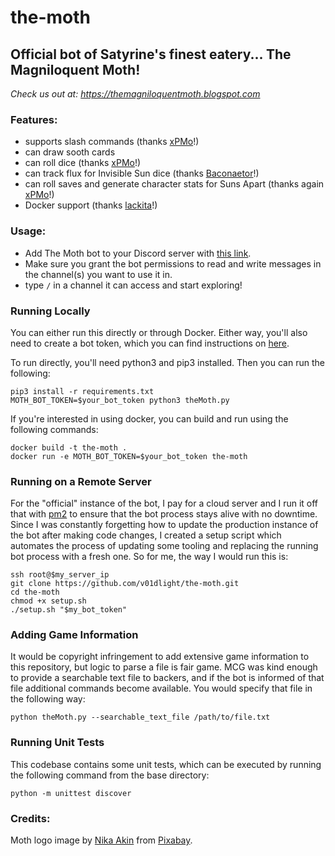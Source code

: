 # the-moth

## Official bot of Satyrine's finest eatery... The Magniloquent Moth!

*Check us out at: https://themagniloquentmoth.blogspot.com*

### Features:

- supports slash commands (thanks [xPMo](https://github.com/xPMo)!)
- can draw sooth cards
- can roll dice (thanks [xPMo](https://github.com/xPMo)!)
- can track flux for Invisible Sun dice (thanks [Baconaetor](https://github.com/Baconaetor)!)
- can roll saves and generate character stats for Suns Apart (thanks again [xPMo](https://github.com/xPMo)!)
- Docker support (thanks [lackita](https://github.com/lackita)!)

### Usage:
- Add The Moth bot to your Discord server with
[this link](https://discord.com/api/oauth2/authorize?client_id=879736921570557963&permissions=3072&scope=bot).
- Make sure you grant the bot permissions to read and write messages in the channel(s) you want to use it in.
- type `/` in a channel it can access and start exploring!

### Running Locally
You can either run this directly or through Docker. Either way, you'll
also need to create a bot token, which you can find instructions on
[here](https://www.writebots.com/discord-bot-token/).

To run directly, you'll need python3 and pip3 installed. Then you can run the following:

``` shell
pip3 install -r requirements.txt
MOTH_BOT_TOKEN=$your_bot_token python3 theMoth.py
```

If you're interested in using docker, you can build and run using the following commands:

``` shell
docker build -t the-moth .
docker run -e MOTH_BOT_TOKEN=$your_bot_token the-moth
```

### Running on a Remote Server
For the "official" instance of the bot, I pay for a cloud server and I run it off that with [pm2](https://www.npmjs.com/package/pm2) to ensure that the bot process stays alive with no downtime. Since I was constantly forgetting how to update the production instance of the bot after making code changes, I created a setup script which automates the process of updating some tooling and replacing the running bot process with a fresh one. So for me, the way I would run this is:

``` shell
ssh root@$my_server_ip
git clone https://github.com/v01dlight/the-moth.git
cd the-moth
chmod +x setup.sh
./setup.sh "$my_bot_token"
```

### Adding Game Information

It would be copyright infringement to add extensive game information to this repository, but logic to parse a file is fair game. MCG was kind enough to provide a searchable text file to backers, and if the bot is informed of that file additional commands become available. You would specify that file in the following way:

```shell
python theMoth.py --searchable_text_file /path/to/file.txt
```

### Running Unit Tests

This codebase contains some unit tests, which can be executed by running the following command from the base directory:

```shell
python -m unittest discover
```

### Credits:
Moth logo image by <a href="https://pixabay.com/users/nika_akin-13521770/?utm_source=link-attribution&amp;utm_medium=referral&amp;utm_campaign=image&amp;utm_content=4658451">Nika Akin</a> from <a href="https://pixabay.com/?utm_source=link-attribution&amp;utm_medium=referral&amp;utm_campaign=image&amp;utm_content=4658451">Pixabay</a>.
